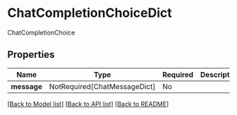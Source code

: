 # ChatCompletionChoiceDict

ChatCompletionChoice

## Properties
| Name | Type | Required | Description |
| ------------ | ------------- | ------------- | ------------- |
**message** | NotRequired[ChatMessageDict] | No |  |


[[Back to Model list]](../../README.md#models-v2-link) [[Back to API list]](../../README.md#documentation-for-api-endpoints) [[Back to README]](../../README.md)
